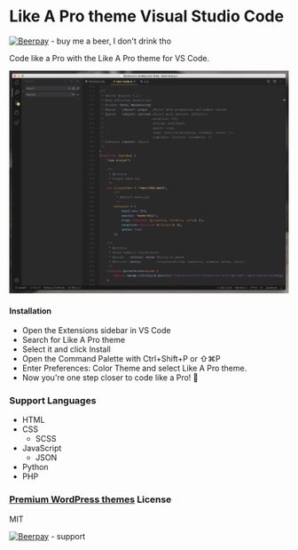 # Like A Pro theme Visual Studio Code

[![Beerpay](https://beerpay.io/onebelarusianguy/Like-A-Pro-VS-Code-theme/badge.svg?style=plastic)](https://beerpay.io/onebelarusianguy/Like-A-Pro-VS-Code-theme) - buy me a beer, I don't drink tho

Code like a Pro with the Like A Pro theme for VS Code.

![Like A Pro theme for VS Code](snapshot.png)

#### Installation

* Open the Extensions sidebar in VS Code
* Search for Like A Pro theme
* Select it and click Install
* Open the Command Palette with Ctrl+Shift+P or ⇧⌘P
* Enter Preferences: Color Theme and select Like A Pro theme.
* Now you're one step closer to code like a Pro! 🎉 

### Support Languages

 - HTML
 - CSS
   - SCSS
 - JavaScript
   - JSON
 - Python
 - PHP

### [Premium WordPress themes](https://likeaprothemes.com) License

MIT

[![Beerpay](https://beerpay.io/onebelarusianguy/Like-A-Pro-VS-Code-theme/badge.svg?style=plastic)](https://beerpay.io/onebelarusianguy/Like-A-Pro-VS-Code-theme) - support

